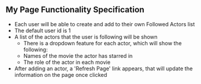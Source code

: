 
## My Page Functionality Specification

- Each user will be able to create and add to their own Followed Actors list
- The default user id is 1
- A list of the actors that the user is following will be shown
    - There is a dropdown feature for each actor, which will show the following:
    - Names of the movie the actor has starred in
    - The role of the actor in each movie
- After adding an actor, a 'Refresh Page' link appears, that will update the information on the page once clicked